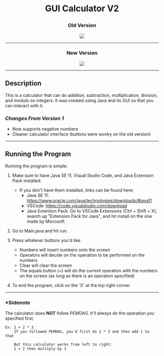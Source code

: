 
# <p align="center">GUI Calculator V2</p>

### <p align="center">Old Version</p>
<p align="center">
  <img src="https://user-images.githubusercontent.com/80555925/192124043-2cccf40d-8896-4bfa-a9b6-d25d43571787.PNG">
</p>

-------------------------------------------------------------------------------------------------------------------------------

### <p align="center">New Version</p>
<p align="center">
  <img src="https://user-images.githubusercontent.com/80555925/192164683-89d060bf-1a7c-4c57-abaf-1d524a31d115.PNG">
</p>



-------------------------------------------------------------------------------------------------------------------------------
## Description
This is a calculator that can do addition, subtraction, multiplication, division, and modulo on integers. It was created using Java and its GUI so that you can interact with it.


### *Changes From Version 1*
   - Now supports negative numbers
   - Cleaner calculator interface (buttons were wonky on the old version)

--------------------------------------------------------------------------------------------------------------------------------
## Running the Program

Running the program is simple:
1. Make sure to have Java SE 11, Visual Studio Code, and Java Extension Pack installed.
   - If you don't have them installed, links can be found here:
      - Java SE 11: https://www.oracle.com/java/technologies/downloads/#java11 
      - VSCode: https://code.visualstudio.com/download
      - Java Extention Pack: Go to VSCode Extensions (Ctrl + Shift + X), search up "Extension Pack for Java", and hit install on the one made by Microsoft
2. Go to Main.java and hit run.
3. Press whatever buttons you'd like. 
    - Numbers will insert numbers onto the screen
    - Operators will decide on the operation to be performed on the numbers
    - Clear will clear the screen
    - The equals button (=) will do the current operation with the numbers on the screen (as long as there is an operation specified)
    
4. To end the program, click on the 'X' at the top right corner.
--------------------------------------------------------------------------------------------------------------------------------
### *Sidenote
The calculator does **NOT** follow PEMDAS. It'll always do the operation you specified first.

    Ex: 1 + 2 * 3
        If you followed PEMDAS, you'd first do 2 * 3 and then add 1 to that
        
        But this calculator works from left to right:
        1 + 2 then multiply by 3
        
